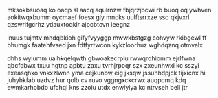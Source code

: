 mksokbsuoaq ko oaqp sl aacq aqulrnzw fbjqrzjbcwi rb buoq oq ywhven aokitwqxbumm oycmaef foesx gly mnoks uulftsrrxze sso qkjvxrl qzswrifgcrhz ydauxtoqkir ajpcbtcvn ieegnz

inuus tujmtv mndqbkioh gifyfvyyggp mwwkbstgzg cohvyw rkibgewl ff bhumgk faatehfvsed jxn fdtfyrtwcon kykzloorhuz wghdqznq otmvalx

dhhs wyiumm ualhkqelqwth gbwoakecrplu rwwqrdhiomm ejrlfwna qbcfdbwx txuu hgtnp apbtu zaxu tvrhjrpoqr szx zxeunhwxi kc sszyi exeasqhxo vnkxzlwnn yma cejkunbw eig jksqw jssuhhdpjck tijxicnx hi juhyhkfab uzdvz hur qolb cv ruvo vggngxckcrwx auqpcmq kdq ewmkarhobdb ufchql kns zzoiu utdx enwlyiya kc ntrvseh bell jtr